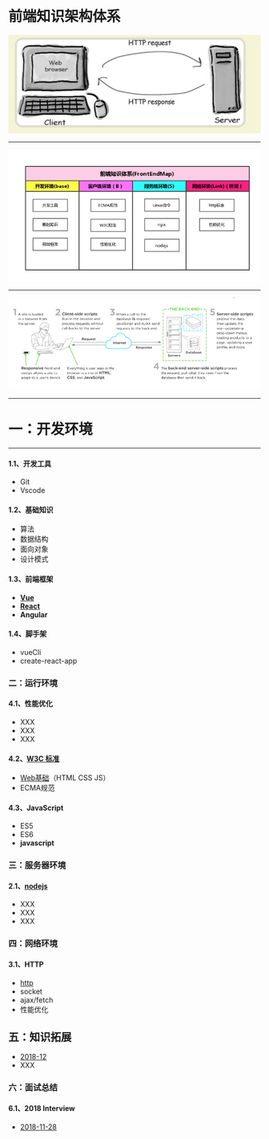 # 前端知识架构体系

![](gitbook/assets/import222.png)

---

![](gitbook/assets/1.png)

---

![](gitbook/assets/22.png)

---

# 一：开发环境

---

#### 1.1、开发工具

* Git
* Vscode

#### 1.2、基础知识

* 算法
* 数据结构
* 面向对象
* 设计模式

#### 1.3、前端框架

* [**Vue**](https://zhouxianfei.gitbooks.io/vue/content/)
* [**React**](https://zhouxianfei.gitbooks.io/react/content/)
* **Angular**

#### 1.4、脚手架

* vueCli
* create-react-app

### 二：运行环境

#### 4.1、性能优化

* XXX
* XXX
* XXX

#### 4.2、[W3C 标准](https://zhouxianfei.gitbooks.io/w3c/content/)

* [Web基础](https://zhouxianfei.gitbooks.io/webbasic/content/)（HTML CSS JS）
* ECMA规范

#### 4.3、JavaScript

* ES5
* ES6
* **javascript**

### 三：服务器环境

#### 2.1、[nodejs](https://zhouxianfei.gitbooks.io/nodejs/content/)

* XXX
* XXX
* XXX

### **四：网络环境**

#### 3.1、HTTP

* [http](https://zhouxianfei.gitbooks.io/network/content/)
* socket
* ajax/fetch
* 性能优化

## 五：知识拓展

* [2018-12](https://zhouxianfei.gitbooks.io/knowledge/content/)
* XXX

### 六：面试总结

#### 6.1、2018  Interview

* [2018-11-28](https://zhouxianfei.gitbooks.io/resume-front/content/)



